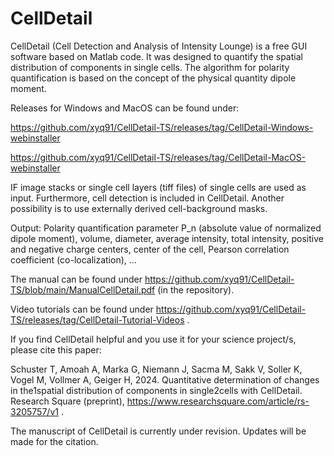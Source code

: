 # CellDetail
 CellDetail (Cell Detection and Analysis of Intensity Lounge) is a free GUI software based on Matlab code. It was designed to quantify the spatial distribution of components in single cells. The algorithm for polarity quantification is based on the concept of the physical quantity dipole moment.  

 Releases for Windows and MacOS can be found under: 
 
https://github.com/xyq91/CellDetail-TS/releases/tag/CellDetail-Windows-webinstaller

https://github.com/xyq91/CellDetail-TS/releases/tag/CellDetail-MacOS-webinstaller

 
IF image stacks or single cell layers (tiff files) of single cells are used as input.
Furthermore, cell detection is included in CellDetail. Another possibility is to use externally derived cell-background masks.

Output: 
Polarity quantification parameter P_n (absolute value of normalized dipole moment), volume, diameter, average intensity, total intensity, positive and negative charge centers, center of the cell, Pearson correlation coefficient (co-localization), ...

The manual can be found under https://github.com/xyq91/CellDetail-TS/blob/main/ManualCellDetail.pdf (in the repository).

Video tutorials can be found under https://github.com/xyq91/CellDetail-TS/releases/tag/CellDetail-Tutorial-Videos .

If you find CellDetail helpful and you use it for your science project/s, please cite this paper: 

Schuster T, Amoah A, Marka G, Niemann J, Sacma M, Sakk V, Soller K, Vogel M, Vollmer A, Geiger H, 2024. Quantitative determination of changes in the1spatial distribution of components in single2cells with CellDetail.
Research Square (preprint), https://www.researchsquare.com/article/rs-3205757/v1 .

The manuscript of CellDetail is currently under revision. Updates will be made for the citation.
